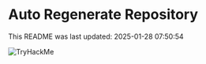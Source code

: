# Auto Regenerate Repository

This README was last updated: 2025-01-28 07:50:54

 ![TryHackMe](https://tryhackme.com/badge/533634)